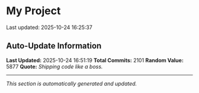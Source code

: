 # My Project


Last updated: 2025-10-24 16:25:37




























































































































































































































































































































































































































































































































































































































































































































































































































































































































































































































































































































































































































































































































































































































































































































































































































































































































































































































































































































































































































































































































































































































































































































































































































































































































































































## Auto-Update Information

**Last Updated:** 2025-10-24 16:51:19
**Total Commits:** 2101
**Random Value:** 5877
**Quote:** _Shipping code like a boss._

---
_This section is automatically generated and updated._